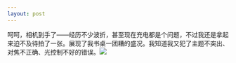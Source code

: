 ```yaml
---
layout: post
---
```

呵呵，相机到手了——经历不少波折，甚至现在充电都是个问题，不过我还是拿起来迫不及待拍了一张。展现了我书桌一团糟的盛况。我知道我又犯了主题不突出、对焦不正确、光控制不好的错误。![](http://filer.blogbus.com/5182853/51828531260619360o.jpg)

 